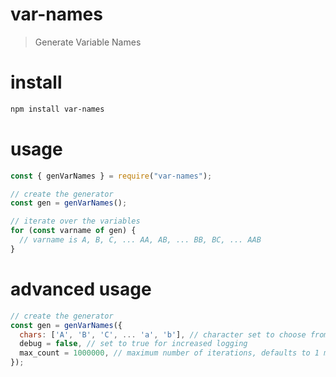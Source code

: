 # var-names
> Generate Variable Names

# install
```bash
npm install var-names
```

# usage
```javascript
const { genVarNames } = require("var-names");

// create the generator
const gen = genVarNames();

// iterate over the variables
for (const varname of gen) {
  // varname is A, B, C, ... AA, AB, ... BB, BC, ... AAB
}
```

# advanced usage
```javascript
// create the generator
const gen = genVarNames({
  chars: ['A', 'B', 'C', ... 'a', 'b'], // character set to choose from, default to English alphabet in upper then lower case
  debug = false, // set to true for increased logging
  max_count = 1000000, // maximum number of iterations, defaults to 1 million
});
```
